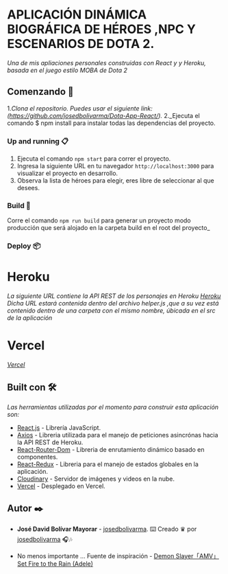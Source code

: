 # APLICACIÓN DINÁMICA BIOGRÁFICA DE HÉROES ,NPC Y ESCENARIOS DE DOTA 2.

_Una de mis apliaciones personales construidas con React y y Heroku, basada en el juego estilo MOBA de Dota 2_

## Comenzando 🚀

1._Clona el repositorio. Puedes usar el siguiente link: (https://github.com/josedbolivarma/Dota-App-React/)._
2._Ejecuta el comando $ npm install para instalar todas las dependencias del proyecto.

### Up and running 📋

1. Ejecuta el comando `npm start` para correr el proyecto.
2. Ingresa la siguiente URL en tu navegador `http://localhost:3000` para visualizar el proyecto en desarrollo.
3. Observa la lista de héroes para elegir, eres libre de seleccionar al que desees.

### Build 🔧

Corre el comando `npm run build` para generar un proyecto modo producción que será alojado en la carpeta build en el root del proyecto_

### Deploy 📦
# Heroku
_La siguiente URL contiene la API REST de los personajes en Heroku [Heroku](https://app-dota2-v1.herokuapp.com/heroes/)_
_Dicha URL estará contenida dentro del archivo helper.js ,que a su vez está contenido dentro de una carpeta con el mismo nombre, úbicada en el src de la aplicación_

# Vercel
_[Vercel](https://dota2-app-react-8rhd7y4kg-josedbolivarma.vercel.app/)_

## Built con 🛠️

_Las herramientas utilizadas por el momento para construir esta aplicación son:_

- [React.js](https://reactjs.org/) - Librería JavaScript.
- [Axios](https://axios-http.com/es/) - Libreria utilizada para el manejo de peticiones asincrónas hacia la API REST de Heroku.
- [React-Router-Dom](https://reacttraining.com/react-router/) - Libreria de enrutamiento dinámico basado en componentes.
- [React-Redux](https://redux.js.org/) - Libreria para el manejo de estados globales en la aplicación.
- [Cloudinary](https://cloudinary.com/) - Servidor de imágenes y videos en la nube.
- [Vercel](https://vercel.com/) - Desplegado en Vercel.

## Autor ✒️

- **José David Bolívar Mayorar** - [josedbolivarma](https://github.com/josedbolivarma).
⌨️ Creado ♛ por [josedbolivarma](https://github.com/josedbolivarma/) 🎧🎶 

- No menos importante ... Fuente de inspiración - [Demon Slayer「AMV」Set Fire to the Rain (Adele)](https://www.youtube.com/watch?v=oEIdPlsqavQ)
